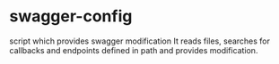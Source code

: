# swagger-config
script which provides swagger modification
It reads files, searches for callbacks and endpoints defined in path and provides modification.
